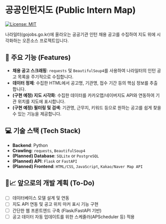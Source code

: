 # 공공인턴지도 (Public Intern Map)

[![License: MIT](https://img.shields.io/badge/License-MIT-yellow.svg)](https://opensource.org/licenses/MIT)

나라일터(gojobs.go.kr)에 올라오는 공공기관 인턴 채용 공고를 수집하여 지도 위에 시각화하는 오픈소스 프로젝트입니다.

## 🌟 주요 기능 (Features)

- **채용 공고 스크래핑**: `requests` 및 `BeautifulSoup4`를 사용하여 나라일터의 인턴 공고 목록을 주기적으로 수집합니다.
- **데이터 정제**: 수집한 HTML에서 공고명, 기관명, 접수 기간 등의 핵심 정보를 추출합니다.
- **(구현 예정) 지도 시각화**: 수집한 데이터를 카카오맵/네이버지도 API와 연동하여 기관 위치를 지도에 표시합니다.
- **(구현 예정) 필터링 및 검색**: 기관명, 근무지, 키워드 등으로 원하는 공고를 쉽게 찾을 수 있는 기능을 제공합니다.

## 💻 기술 스택 (Tech Stack)

- **Backend**: Python
- **Crawling**: `requests`, `BeautifulSoup4`
- **(Planned) Database**: `SQLite` or `PostgreSQL`
- **(Planned) API**: `Flask` or `FastAPI`
- **(Planned) Frontend**: `HTML/CSS`, `JavaScript`, `Kakao/Naver Map API`

## 🌟📈 앞으로의 개발 계획 (To-Do)
- [ ] 데이터베이스 모델 설계 및 연동
- [ ] 지도 API 연동 및 공고 위치 마커 표시 기능 구현
- [ ] 간단한 웹 프론트엔드 구축 (Flask/FastAPI 기반)
- [ ] 공고 데이터 자동 업데이트를 위한 스케줄러(APScheduler 등) 적용
